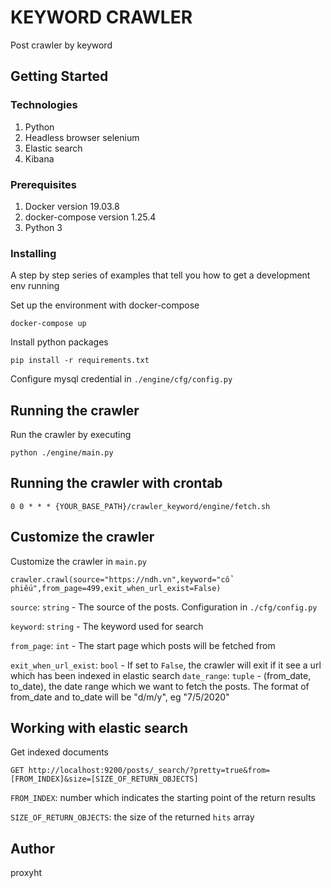 # KEYWORD CRAWLER

Post crawler by keyword

## Getting Started

### Technologies

1. Python
2. Headless browser selenium
3. Elastic search
4. Kibana

### Prerequisites

1. Docker version 19.03.8
2. docker-compose version 1.25.4
3. Python 3 

### Installing

A step by step series of examples that tell you how to get a development env running

Set up the environment with docker-compose

```
docker-compose up
```

Install python packages

```
pip install -r requirements.txt
```

Configure mysql credential in `./engine/cfg/config.py`


## Running the crawler

Run the crawler by executing


```
python ./engine/main.py
```


## Running the crawler with crontab

```
0 0 * * * {YOUR_BASE_PATH}/crawler_keyword/engine/fetch.sh
```

## Customize the crawler

Customize the crawler in ```main.py```
```
crawler.crawl(source="https://ndh.vn",keyword="cổ phiếu",from_page=499,exit_when_url_exist=False)
```
```source```: ```string``` - The source of the posts. Configuration in ```./cfg/config.py```

```keyword```: ```string``` - The keyword used for search

```from_page```: ```int``` - The start page which posts will be fetched from 

```exit_when_url_exist```: ```bool``` - If set to ```False```, the crawler will exit if it see a url which has been indexed in elastic search
```date_range```: ```tuple``` - (from_date, to_date), the date range which we want to fetch the posts. The format of from_date and to_date will be "d/m/y", eg "7/5/2020"

## Working with elastic search

Get indexed documents

```
GET http://localhost:9200/posts/_search/?pretty=true&from=[FROM_INDEX]&size=[SIZE_OF_RETURN_OBJECTS]
```

```FROM_INDEX```: number which indicates the starting point of the return results

```SIZE_OF_RETURN_OBJECTS```: the size of the returned ```hits``` array 

## Author
proxyht
